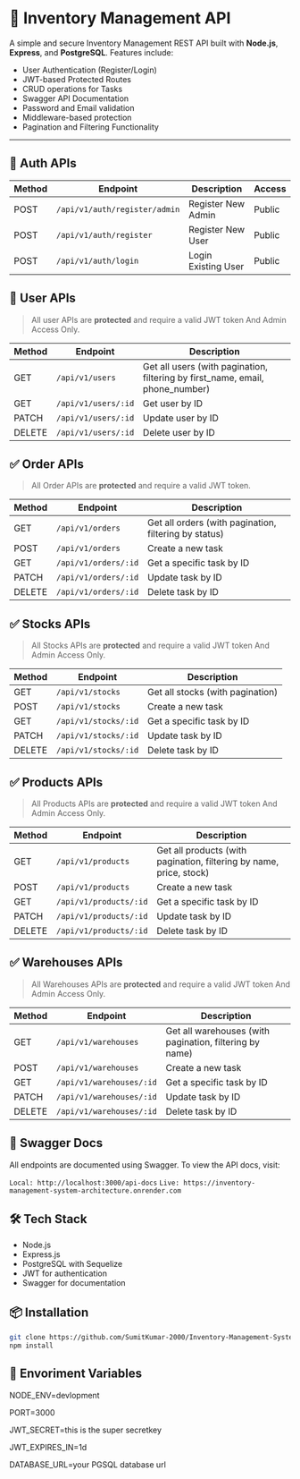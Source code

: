 # 📝 Inventory Management API

A simple and secure Inventory Management REST API built with **Node.js**, **Express**, and **PostgreSQL**. Features include:

- User Authentication (Register/Login)
- JWT-based Protected Routes
- CRUD operations for Tasks
- Swagger API Documentation
- Password and Email validation
- Middleware-based protection
- Pagination and Filtering Functionality

---

## 🔐 Auth APIs

| Method | Endpoint                      | Description         | Access |
| ------ | ----------------------------- | ------------------- | ------ |
| POST   | `/api/v1/auth/register/admin` | Register New Admin  | Public |
| POST   | `/api/v1/auth/register`       | Register New User   | Public |
| POST   | `/api/v1/auth/login`          | Login Existing User | Public |

## 👤 User APIs

> All user APIs are **protected** and require a valid JWT token And Admin Access Only.

| Method | Endpoint            | Description                                                                   |
| ------ | ------------------- | ----------------------------------------------------------------------------- |
| GET    | `/api/v1/users`     | Get all users (with pagination, filtering by first_name, email, phone_number) |
| GET    | `/api/v1/users/:id` | Get user by ID                                                                |
| PATCH  | `/api/v1/users/:id` | Update user by ID                                                             |
| DELETE | `/api/v1/users/:id` | Delete user by ID                                                             |

## ✅ Order APIs

> All Order APIs are **protected** and require a valid JWT token.

| Method | Endpoint             | Description                                           |
| ------ | -------------------- | ----------------------------------------------------- |
| GET    | `/api/v1/orders`     | Get all orders (with pagination, filtering by status) |
| POST   | `/api/v1/orders`     | Create a new task                                     |
| GET    | `/api/v1/orders/:id` | Get a specific task by ID                             |
| PATCH  | `/api/v1/orders/:id` | Update task by ID                                     |
| DELETE | `/api/v1/orders/:id` | Delete task by ID                                     |

## ✅ Stocks APIs

> All Stocks APIs are **protected** and require a valid JWT token And Admin Access Only.

| Method | Endpoint             | Description                      |
| ------ | -------------------- | -------------------------------- |
| GET    | `/api/v1/stocks`     | Get all stocks (with pagination) |
| POST   | `/api/v1/stocks`     | Create a new task                |
| GET    | `/api/v1/stocks/:id` | Get a specific task by ID        |
| PATCH  | `/api/v1/stocks/:id` | Update task by ID                |
| DELETE | `/api/v1/stocks/:id` | Delete task by ID                |

## ✅ Products APIs

> All Products APIs are **protected** and require a valid JWT token And Admin Access Only.

| Method | Endpoint               | Description                                                         |
| ------ | ---------------------- | ------------------------------------------------------------------- |
| GET    | `/api/v1/products`     | Get all products (with pagination, filtering by name, price, stock) |
| POST   | `/api/v1/products`     | Create a new task                                                   |
| GET    | `/api/v1/products/:id` | Get a specific task by ID                                           |
| PATCH  | `/api/v1/products/:id` | Update task by ID                                                   |
| DELETE | `/api/v1/products/:id` | Delete task by ID                                                   |

## ✅ Warehouses APIs

> All Warehouses APIs are **protected** and require a valid JWT token And Admin Access Only.

| Method | Endpoint                 | Description                                             |
| ------ | -----------------------  | ------------------------------------------------------- |
| GET    | `/api/v1/warehouses`     | Get all warehouses (with pagination, filtering by name) |
| POST   | `/api/v1/warehouses`     | Create a new task                                       |
| GET    | `/api/v1/warehouses/:id` | Get a specific task by ID                               |
| PATCH  | `/api/v1/warehouses/:id` | Update task by ID                                       |
| DELETE | `/api/v1/warehouses/:id` | Delete task by ID                                       |

## 📄 Swagger Docs

All endpoints are documented using Swagger. To view the API docs, visit:

`Local: http://localhost:3000/api-docs`
`Live: https://inventory-management-system-architecture.onrender.com`

## 🛠️ Tech Stack

- Node.js
- Express.js
- PostgreSQL with Sequelize
- JWT for authentication
- Swagger for documentation

## 📦 Installation

```bash
git clone https://github.com/SumitKumar-2000/Inventory-Management-System-Architecture.git
npm install
```

## 🔐 Envoriment Variables

NODE_ENV=devlopment

PORT=3000

JWT_SECRET=this is the super secretkey

JWT_EXPIRES_IN=1d

DATABASE_URL=your PGSQL database url
